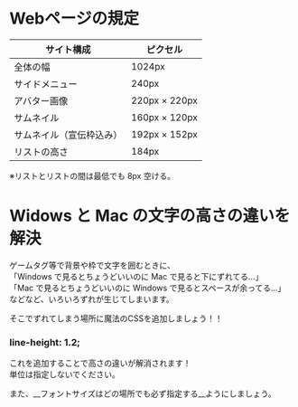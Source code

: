 # Webページの規定
| サイト構成 | ピクセル |
| ---- | ---- |
| 全体の幅 | 1024px |
| サイドメニュー | 240px |
| アバター画像 | 220px × 220px |
| サムネイル | 160px × 120px |
| サムネイル（宣伝枠込み） | 192px × 152px |
| リストの高さ | 184px |

※リストとリストの間は最低でも 8px 空ける。

# Widows と Mac の文字の高さの違いを解決
  
ゲームタグ等で背景や枠で文字を囲むときに、  
「Windows で見るとちょうどいいのに Mac で見ると下にずれてる…」  
「Mac で見るとちょうどいいのに Windows で見るとスペースが余ってる…」  
などなど、いろいろずれが生じてしまいます。  
  
そこでずれてしまう場所に魔法のCSSを追加しましょう！！
  
### line-height: 1.2;
  
これを追加することで高さの違いが解消されます！  
単位は指定しないでください。  
  
また、__フォントサイズはどの場所でも必ず指定する__ようにしましょう。  
